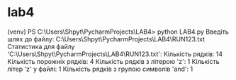 # lab4
(venv) PS C:\Users\Shpyt\PycharmProjects\LAB4> python LAB4.py Введіть шлях до файлу: C:\Users\Shpyt\PycharmProjects\LAB4\RUN123.txt Статистика для файлу 'C:\Users\Shpyt\PycharmProjects\LAB4\RUN123.txt': Кількість рядків: 14 Кількість порожніх рядків: 4 Кількість рядків з літерою 'z': 1 Кількість літер 'z' у файлі: 1 Кількість рядків з групою символів 'and': 1
